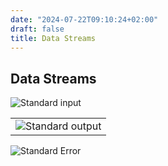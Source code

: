 ```yaml
---
date: "2024-07-22T09:10:24+02:00"
draft: false
title: Data Streams
---
```


## Data Streams

![Standard input](/scriptss/Standard_input)

|                                                           |
|-----------------------------------------------------------|
| ![Standard output](/scriptss/Standard_output) |

![Standard Error](/scriptss/Standard_Error)
